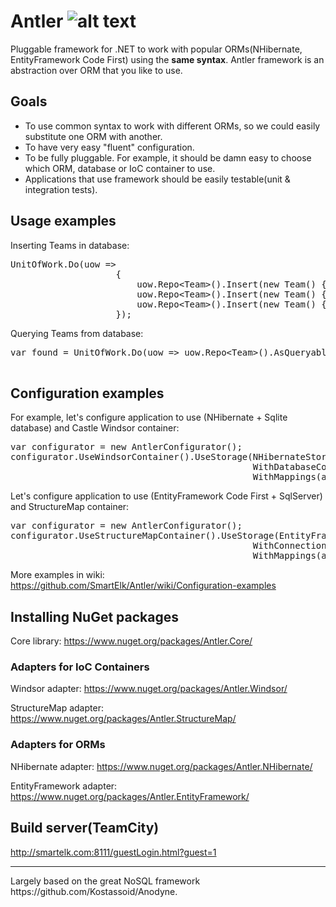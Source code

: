 Antler ![alt text](http://www.gravatar.com/avatar/99c436bbd301be46a6e6daabc0dc1aa4.png "SmartElk/Antler")
======

Pluggable framework for .NET to work with popular ORMs(NHibernate, EntityFramework Code First) using the <b>same syntax</b>. Antler framework is an abstraction over ORM that you like to use. 

Goals
--------------
+ To use common syntax to work with different ORMs, so we could easily substitute one ORM with another.
+ To have very easy "fluent" configuration.
+ To be fully pluggable. For example, it should be damn easy to choose which ORM, database or IoC container to use.
+ Applications that use framework should be easily testable(unit & integration tests).


Usage examples
--------------

Inserting Teams in database:
<pre>
UnitOfWork.Do(uow =>
                    {
                        uow.Repo&lt;Team&gt;().Insert(new Team() {Name = "Penguins", Description = "Hockey"});
                        uow.Repo&lt;Team&gt;().Insert(new Team() {Name = "Capitals", Description = "Hockey"});
                        uow.Repo&lt;Team&gt;().Insert(new Team() {Name = "Nets", Description = "Basketball"});
                    });
</pre>

Querying Teams from database:
<pre>
var found = UnitOfWork.Do(uow => uow.Repo&lt;Team&gt;().AsQueryable().Where(t => t.Description == "Hockey").
                                                                OrderBy(t => t.Name).ToArray()); 
</pre>

Configuration examples
-----------------------
For example, let's configure application to use (NHibernate + Sqlite database) and Castle Windsor container:
<pre>
var configurator = new AntlerConfigurator();
configurator.UseWindsorContainer().UseStorage(NHibernateStorage.Use.
                                              WithDatabaseConfiguration(SQLiteConfiguration.Standard.InMemory()).
                                              WithMappings(assemblyWithMappings));
</pre>

Let's configure application to use (EntityFramework Code First + SqlServer) and StructureMap container:
<pre>
var configurator = new AntlerConfigurator();
configurator.UseStructureMapContainer().UseStorage(EntityFrameworkStorage.Use.
                                              WithConnectionString(connectionString).
                                              WithMappings(assemblyWithMappings));
</pre>
More examples in wiki:
https://github.com/SmartElk/Antler/wiki/Configuration-examples

Installing NuGet packages
-------------------------

Core library: https://www.nuget.org/packages/Antler.Core/

### Adapters for IoC Containers

Windsor adapter: https://www.nuget.org/packages/Antler.Windsor/

StructureMap adapter: https://www.nuget.org/packages/Antler.StructureMap/

### Adapters for ORMs 

NHibernate adapter: https://www.nuget.org/packages/Antler.NHibernate/

EntityFramework adapter: https://www.nuget.org/packages/Antler.EntityFramework/

Build server(TeamCity)
-------------------------
http://smartelk.com:8111/guestLogin.html?guest=1

<hr>
Largely based on the great NoSQL framework https://github.com/Kostassoid/Anodyne.

